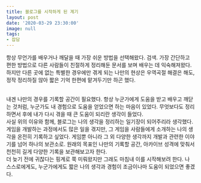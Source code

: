 ```yaml
---
title: 블로그를 시작하게 된 계기
layout: post
date: '2020-03-29 23:30:00'
image: null
tags:
- 잡담
---
```


항상 무언가를 배우거나 깨달을 때 가장 쉬운 방법을 선택해왔다. 검색. 가장 간단하고 편한 방법으로 다른 사람들이 친절하게 정리해둔 문서를 보며 배우는 데 익숙해져왔다. 하지만 다른 곳에 없는 특별한 경우에만 겪게 되는 나만의 현상은 우역곡절 해결은 해도, 정작 정리하질 않아 짧은 기억 한편에 맡겨두기만 하곤 했다.

<br>
내겐 나만의 경우를 기록할 공간이 필요했다. 항상 누군가에게 도움을 받고 배우고 깨닫는 것처럼, 누군가도 내 경험으로 도움을 얻었으면 하는 마음이 있었다. 무엇보다도 정리하면서 후에 내가 다시 겪을 때 큰 도움이 되리란 생각이 들었다.

<br>
사실 위의 이유와 함께, 블로그는 나의 생각을 정리하는 일기장이 되어주리라 생각했다. 게임을 개발하는 과정에서도 많은 일을 겪지만, 그 게임을 사람들에게 소개하는 나의 생각을 온전히 기록하고 싶었다. 게임뿐 아니라 그 외 다양한 생각까지 개발과 관련한 이야기를 넘어 하나의 보관소로. 원래의 목표인 나만의 기록할 공간, 아카이브 성격에 맞춰서 천천히 길게 다양한 기록을 보관해보고자 한다.

<br>
더 늦기 전에 귀찮다는 핑계로 쭉 미뤄왔지만 그래도 마침내 이를 시작해보려 한다. 나 스스로에게도, 누군가에게도 짧은 나의 생각과 경험이 조금이나마 도움이 되었으면 좋겠다.
